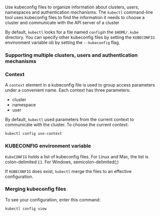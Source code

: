 Use kubeconfig files to organize information about clusters, users, namespaces and authentication mechanisms. The 
`kubectl` command-line tool uses kubeconfig files to find the information it needs to choose a cluster and communicate 
with the API server of a cluster

By default, `kubectl` looks for a file named `config`in the `$HOME/.kube` directory. You can specify other kubeconfig 
files by setting the `KUBECONFIG` environment variable ob by setting the `--kubeconfig` flag.

### Supporting multiple clusters, users and authentication mechanisms

### Context
A `context` element in a kubeconfig file is used to group access parameters under a convenient name. Each context has 
three parameters:
- cluster
- namespace
- user

By default, `kubectl` used parameters from the current context to communicate with the cluster. To choose the current 
context:
```
kubectl config use-context
```

### KUBECONFIG environment variable
`KubeCONFIG` holds a list of kubeconfig files. For Linux and Mac, the list is colon-delimited (:). For Windows, 
semicolon-delimited(;)

If `KUBECONFIG` does exist, `kubectl` merge the files to an effective configuration.

### Merging kubeconfig files
To see your configuration, enter this command:
```
kubectl config view
```